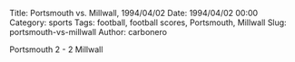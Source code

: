 Title: Portsmouth vs. Millwall, 1994/04/02
Date: 1994/04/02 00:00
Category: sports
Tags: football, football scores, Portsmouth, Millwall
Slug: portsmouth-vs-millwall
Author: carbonero


Portsmouth 2 - 2 Millwall
